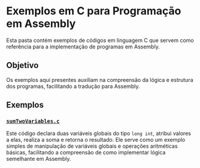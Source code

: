 # Exemplos em C para Programação em Assembly

Esta pasta contém exemplos de códigos em linguagem C que servem como referência para a implementação de programas em Assembly. 

## Objetivo
Os exemplos aqui presentes auxiliam na compreensão da lógica e estrutura dos programas, facilitando a tradução para Assembly.

## Exemplos

### [`sumTwoVariables.c`](sumTwoVariables.c)
Este código declara duas variáveis globais do tipo `long int`, atribui valores a elas, realiza a soma e retorna o resultado. Ele serve como um exemplo simples de manipulação de variáveis globais e operações aritméticas básicas, facilitando a compreensão de como implementar lógica semelhante em Assembly.

